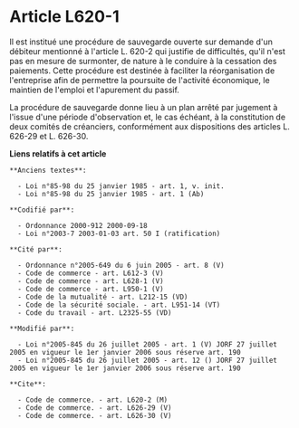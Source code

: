 # Article L620-1

Il est institué une procédure de sauvegarde ouverte sur demande d'un débiteur mentionné à l'article L. 620-2 qui justifie de
difficultés, qu'il n'est pas en mesure de surmonter, de nature à le conduire à la cessation des paiements. Cette procédure
est destinée à faciliter la réorganisation de l'entreprise afin de permettre la poursuite de l'activité économique, le
maintien de l'emploi et l'apurement du passif.

La procédure de sauvegarde donne lieu à un plan arrêté par jugement à l'issue d'une période d'observation et, le cas échéant,
à la constitution de deux comités de créanciers, conformément aux dispositions des articles L. 626-29 et L. 626-30.

**Liens relatifs à cet article**

	**Anciens textes**:

	  - Loi n°85-98 du 25 janvier 1985 - art. 1, v. init.
	  - Loi n°85-98 du 25 janvier 1985 - art. 1 (Ab)

	**Codifié par**:

	  - Ordonnance 2000-912 2000-09-18
	  - Loi n°2003-7 2003-01-03 art. 50 I (ratification)

	**Cité par**:

	  - Ordonnance n°2005-649 du 6 juin 2005 - art. 8 (V)
	  - Code de commerce - art. L612-3 (V)
	  - Code de commerce - art. L628-1 (V)
	  - Code de commerce - art. L950-1 (V)
	  - Code de la mutualité - art. L212-15 (VD)
	  - Code de la sécurité sociale. - art. L951-14 (VT)
	  - Code du travail - art. L2325-55 (VD)

	**Modifié par**:

	  - Loi n°2005-845 du 26 juillet 2005 - art. 1 (V) JORF 27 juillet 2005 en vigueur le 1er janvier 2006 sous réserve art. 190
	  - Loi n°2005-845 du 26 juillet 2005 - art. 12 () JORF 27 juillet 2005 en vigueur le 1er janvier 2006 sous réserve art. 190

	**Cite**:

	  - Code de commerce. - art. L620-2 (M)
	  - Code de commerce. - art. L626-29 (V)
	  - Code de commerce. - art. L626-30 (V)
